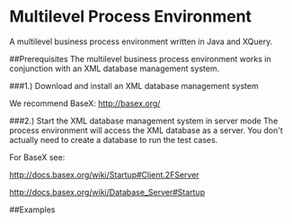 # Multilevel Process Environment
A multilevel business process environment written in Java and XQuery.

##Prerequisites
The multilevel business process environment works in conjunction with an XML database management system.

###1.) Download and install an XML database management system

We recommend BaseX: http://basex.org/

###2.) Start the XML database management system in server mode
The process environment will access the XML database as a server.
You don't actually need to create a database to run the test cases.
    
For BaseX see: 
    
http://docs.basex.org/wiki/Startup#Client.2FServer
    
http://docs.basex.org/wiki/Database_Server#Startup

##Examples
